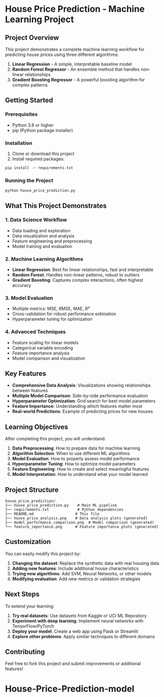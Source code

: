 # House Price Prediction - Machine Learning Project

## Project Overview

This project demonstrates a complete machine learning workflow for predicting house prices using three different algorithms:

1. **Linear Regression** - A simple, interpretable baseline model
2. **Random Forest Regressor** - An ensemble method that handles non-linear relationships
3. **Gradient Boosting Regressor** - A powerful boosting algorithm for complex patterns

## Getting Started

### Prerequisites

- Python 3.8 or higher
- pip (Python package installer)

### Installation

1. Clone or download this project
2. Install required packages:

```bash
pip install -r requirements.txt
```

### Running the Project

```bash
python house_price_prediction.py
```

## What This Project Demonstrates

### 1. **Data Science Workflow**
- Data loading and exploration
- Data visualization and analysis
- Feature engineering and preprocessing
- Model training and evaluation

### 2. **Machine Learning Algorithms**
- **Linear Regression**: Best for linear relationships, fast and interpretable
- **Random Forest**: Handles non-linear patterns, robust to outliers
- **Gradient Boosting**: Captures complex interactions, often highest accuracy

### 3. **Model Evaluation**
- Multiple metrics: MSE, RMSE, MAE, R²
- Cross-validation for robust performance estimation
- Hyperparameter tuning for optimization

### 4. **Advanced Techniques**
- Feature scaling for linear models
- Categorical variable encoding
- Feature importance analysis
- Model comparison and visualization

## Key Features

- **Comprehensive Data Analysis**: Visualizations showing relationships between features
- **Multiple Model Comparison**: Side-by-side performance evaluation
- **Hyperparameter Optimization**: Grid search for best model parameters
- **Feature Importance**: Understanding which features matter most
- **Real-world Predictions**: Example of predicting prices for new houses

## Learning Objectives

After completing this project, you will understand:

1. **Data Preprocessing**: How to prepare data for machine learning
2. **Algorithm Selection**: When to use different ML algorithms
3. **Model Evaluation**: How to properly assess model performance
4. **Hyperparameter Tuning**: How to optimize model parameters
5. **Feature Engineering**: How to create and select meaningful features
6. **Model Interpretation**: How to understand what your model learned

## Project Structure

```
house_price_prediction/
├── house_price_prediction.py    # Main ML pipeline
├── requirements.txt             # Python dependencies
├── README.md                   # This file
├── house_price_analysis.png    # Data analysis plots (generated)
├── model_performance_comparison.png  # Model comparison (generated)
└── feature_importance.png      # Feature importance plots (generated)
```

## Customization

You can easily modify this project by:

1. **Changing the dataset**: Replace the synthetic data with real housing data
2. **Adding new features**: Include additional house characteristics
3. **Trying new algorithms**: Add SVM, Neural Networks, or other models
4. **Modifying evaluation**: Add new metrics or validation strategies

## Next Steps

To extend your learning:

1. **Try real datasets**: Use datasets from Kaggle or UCI ML Repository
2. **Experiment with deep learning**: Implement neural networks with TensorFlow/PyTorch
3. **Deploy your model**: Create a web app using Flask or Streamlit
4. **Explore other problems**: Apply similar techniques to different domains

## Contributing

Feel free to fork this project and submit improvements or additional features!


# House-Price-Prediction-model
